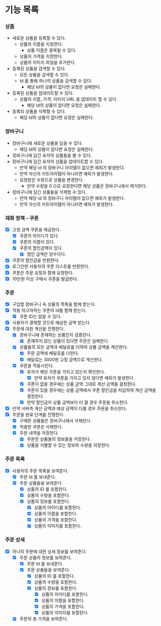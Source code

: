 # 기능 목록

### 상품

- 새로운 상품을 등록할 수 있다.
    - 상품의 이름을 지정한다.
        - 상품 이름은 중복될 수 있다.
    - 상품의 가격을 지정한다.
    - 상품의 이미지 파일을 추가한다.
- 등록된 상품을 검색할 수 있다.
    - 모든 상품을 검색할 수 있다.
    - Id 를 통해 하나의 상품을 검색할 수 있다.
        - 해당 Id의 상품이 없다면 요청은 실패한다.
- 등록된 상품을 업데이트할 수 있다.
    - 상품의 이름, 가격, 이미지 URL 을 업데이트 할 수 있다.
        - 해당 Id의 상품이 없다면 요청은 실패한다.
- 등록되 상품을 삭제할 수 있다.
    - 해당 Id의 상품이 없다면 요청은 실패한다.

### 장바구니

- 장바구니에 새로운 상품을 담을 수 있다.
    - 해당 Id의 상품이 없다면 요청은 실패한다.
- 장바구니에 담긴 유저의 상품들을 볼 수 있다.
- 장바구니에 담긴 유저의 상품을 업데이트할 수 있다.
    - 만약 해당 id 의 장바구니 아이템이 없으면 예외가 발생한다.
    - 만약 자신의 카트아이템이 아니라면 예외가 발생한다.
    - 요청받은 수량으로 상품을 변경한다.
        - 만약 수량을 0 으로 요청한다면 해당 상품은 장바구니에서 제거한다.
- 장바구니에 담긴 상품들을 삭제할 수 있다.
    - 만약 해당 id 의 장바구니 아이템이 없으면 예외가 발생한다.
    - 만약 자신의 카트아이템이 아니라면 예외가 발생한다.

### 재화 정책 - 쿠폰

- [x] 고정 금액 쿠폰을 제공한다.
    - [x] 쿠폰의 아이디가 있다.
    - [x] 쿠폰의 이름이 있다.
    - [x] 쿠폰의 할인금액이 있다.
        - [x] 할인 금액은 양수이다.
- [x] 쿠폰의 할인금을 반환한다.
- [x] 로그인한 사용자의 쿠폰 리스트를 반환한다.
- [x] 쿠폰은 주문 요청과 함께 요청한다.
- [x] 10만원 이상 구매시 쿠폰을 발급한다.

### 주문

- [x] 구입할 장바구니 속 상품의 목록을 함께 받는다.
- [x] 적용 하고자하는 쿠폰의 Id를 함께 받는다.
    - [x] 쿠폰 ID는 없을 수 있다.
- [x] 사용자가 결제할 것으로 예상한 금액 받는다.
- [x] 주문에 대한 계산을 진행한다.
    - [x] 장바구니에 존재하는 상품인지 검증한다.
        - [x] 존재하지 않는 상품이 있다면 주문은 실패한다.
    - [x] 상품들의 모든 금액과 배달료를 더하여 상품 금액을 계산한다.
        - [x] 주문 금액에 배달료를 더한다.
        - [x] 배달료는 3000원 고정 금액으로 계산한다.
    - [x] 쿠폰을 적용시킨다.
        - [x] 유저가 해당 쿠폰을 가지고 있는지 확인한다.
            - [x] 만약 유저가 쿠폰을 가지고 있지 않다면 예외가 발생한다.
        - [x] 쿠폰이 없을 경우에는 상품 금액 그대로 계산 금액을 결정한다.
        - [x] 쿠폰이 있을 경우에는 상품 금액에서 쿠폰 할인금을 차감하여 게산 금액을 결정한다.
        - [x] 만약 할인금이 상품 금액보다 더 클 경우 주문을 취소한다.
- [x] 만약 서버측 계산 금액과 예상 금액이 다를 경우 주문을 취소한다.
- [x] 주문을 완료 단계를 진행한다.
    - [x] 구매한 상품들은 장바구니에서 삭제한다.
    - [x] 적용한 쿠폰은 삭제한다.
    - [x] 주문 내역을 저장한다.
        - [x] 주문한 상품들의 정보들을 저장한다.
        - [x] 상품을 식별할 수 있는 정보와 수량을 저장한다.

### 주문 목록

- [x] 사용자의 주문 목록을 보여준다.
    - [x] 주문 Id 를 보내준다.
    - [x] 주문 상품들을 보여준다.
        - [x] 상품의 ID 를 포함한다.
        - [x] 상품의 수량을 포함한다.
        - [x] 상품의 정보를 포함한다.
            - [x] 상품의 아이디를 포함한다.
            - [x] 상품의 이름을 포함한다.
            - [x] 상품의 가격을 포함한다.
            - [x] 상품의 이미지를 포함한다.

### 주문 상세

- [x] 하나의 주문에 대한 상세 정보를 보여준다.
    - [x] 주문 상품의 정보를 보여준다.
        - [x] 주문 Id 를 보내준다.
        - [x] 주문 상품들을 보여준다.
            - [x] 상품의 ID 를 포함한다.
            - [x] 상품의 수량을 포함한다.
            - [x] 상품의 정보를 포함한다.
                - [x] 상품의 아이디를 포함한다.
                - [x] 상품의 이름을 포함한다.
                - [x] 상품의 가격을 포함한다.
                - [x] 상품의 이미지를 포함한다.
    - [x] 주문의 총 가격을 보여준다.
